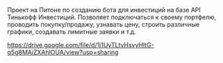 Проект на Питоне по созданию бота для инвестиций на базе API Тинькофф Инвестиций. Позволяет подключаться к своему портфелю, проводить покупку/продажу, узнавать цену, строить различные графики, создавать лимитные заявки и т.д.

https://drive.google.com/file/d/1i1UyTLtvHsvyHltG-q5g8MAiZXAhlOUA/view?usp=sharing
